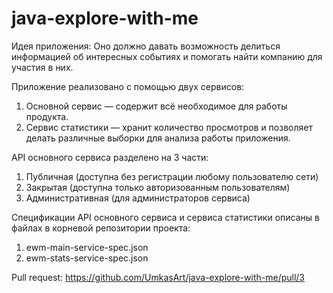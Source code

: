 # java-explore-with-me

Идея приложения: Оно должно давать возможность делиться информацией 
об интересных событиях и помогать найти компанию для участия в них.

Приложение реализовано с помощью двух сервисов:
1) Основной сервис — содержит всё необходимое для работы продукта.
2) Сервис статистики — хранит количество просмотров и позволяет делать различные выборки для анализа работы приложения.

API основного сервиса разделено на 3 части:
1) Публичная (доступна без регистрации любому пользователю сети) 
2) Закрытая (доступна только авторизованным пользователям) 
3) Административная (для администраторов сервиса)

Спецификации API основного сервиса и сервиса статистики описаны в файлах в корневой репозитории проекта:
1) ewm-main-service-spec.json
2) ewm-stats-service-spec.json

Pull request:
https://github.com/UmkasArt/java-explore-with-me/pull/3
